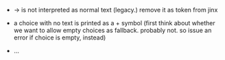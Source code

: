





+ -> is not interpreted as normal text (legacy.) remove it as token from jinx

+ a choice with no text is printed as a + symbol (first think about whether
we want to allow empty choices as fallback. probably not. so issue an error
if choice is empty, instead)

+ ...